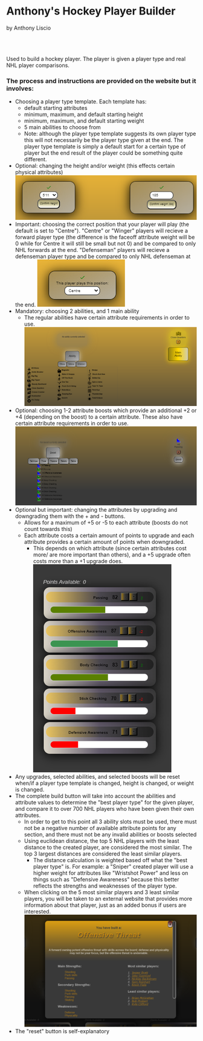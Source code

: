 # Anthony's Hockey Player Builder
by Anthony Liscio
<br></br>
<br></br>

Used to build a hockey player.  The player is given a player type and real NHL player comparisons.

### The process and instructions are provided on the website but it involves:
- Choosing a player type template.  Each template has:
  - default starting attributes
  - minimum, maximum, and default starting height
  - minimum, maximum, and default starting weight
  - 5 main abilities to choose from
  - Note: although the player type template suggests its own player type this will not necessarily be the player type given at the end.  The player type template is simply a default start for a certain type of player but the end result of the player could be something quite different.
- Optional: changing the height and/or weight (this effects certain physical attributes) ![](assets/height-weight.png)
- Important: choosing the correct position that your player will play (the default is set to "Centre").  "Centre" or "Winger" players will recieve a forward player type (the difference is the faceoff attribute weight will be 0 while for Centre it will still be small but not 0) and be compared to only NHL forwards at the end.  "Defenseman" players will recieve a defenseman player type and be compared to only NHL defenseman at the end.  ![](assets/position.png)
- Mandatory: choosing 2 abilities, and 1 main ability
  - The regular abilities have certain attribute requirements in order to use.  ![](assets/abilities.png)
- Optional: choosing 1-2 attribute boosts which provide an additional +2 or +4 (depending on the boost) to a certain attribute.  These also have certain attribute requirements in order to use.  ![](assets/boosts.png)
- Optional but important: changing the attributes by upgrading and downgrading them with the + and - buttons.
  - Allows for a maximum of +5 or -5 to each attribute (boosts do not count towards this)
  - Each attribute costs a certain amount of points to upgrade and each attribute provides a certain amount of points when downgraded.
    - This depends on which attribute (since certain attributes cost more/ are more important than others), and a +5 upgrade often costs more than a +1 upgrade does.  ![](assets/attributes.png)
- Any upgrades, selected abilities, and selected boosts will be reset when/if a player type template is changed, height is changed, or weight is changed.
- The complete build button will take into account the abilities and attribute values to determine the "best player type" for the given player, and compare it to over 700 NHL players who have been given their own attributes.
  - In order to get to this point all 3 ability slots must be used, there must not be a negative number of available attribute points for any section, and there must not be any invalid abilities or boosts selected
  - Using euclidean distance, the top 5 NHL players with the least distance to the created player, are considered the most similar.  The top 3 largest distances are considered the least similar players.
    - The distance calculation is weighted based off what the "best player type" is.  For example: a "Sniper" created player will use a higher weight for attributes like "Wristshot Power" and less on things such as "Defensive Awareness" because this better reflects the strengths and weaknesses of the player type.
  - When clicking on the 5 most similar players and 3 least similar players, you will be taken to an external website that provides more information about that player, just as an added bonus if users are interested.  ![](assets/complete-build.png)
- The "reset" button is self-explanatory
